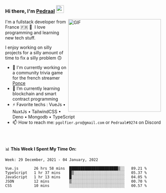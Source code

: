 ### Hi there, I'm <a href="https://pedraal.dev" target="_blank">Pedraal</a> <img src="https://media.giphy.com/media/hvRJCLFzcasrR4ia7z/giphy.gif" width="25px">
<img align="right" alt="GIF" src="https://pedraal.dev/avatar.png" width="300" height="300" />

I'm a fullstack developer from France 🇫🇷 🥖 &nbsp;I love programming and learning new
tech stuff.

I enjoy working on silly projects for a silly amount of time to fix a silly problem 🙃

- 🔭  I'm currently working on a community trivia game for the french streamer <a href="https://twitch.tv/ponce" target="_blank">Ponce</a>
- 🌱 I’m currently learning blockchain and smart contract programming
- ⚡ Favorite techs : VueJs &bull; NuxtJs &bull; TailwindCSS &bull; Deno &bull; Mongodb &bull; TypeScript
- 📫 How to reach me: `pgolfier.pro@gmail.com` or `Pedraal#9274` on Discord

<br>
<br>

📊 **This Week I Spent My Time On:**
<!--START_SECTION:waka-->
```text
Week: 29 December, 2021 - 04 January, 2022

Vue.js       26 hrs 58 mins  ██████████████████████▒░░   89.21 % 
TypeScript   1 hr 37 mins    █▒░░░░░░░░░░░░░░░░░░░░░░░   05.37 % 
JavaScript   1 hr 13 mins    █░░░░░░░░░░░░░░░░░░░░░░░░   04.05 % 
JSON         12 mins         ▒░░░░░░░░░░░░░░░░░░░░░░░░   00.70 % 
CSS          10 mins         ░░░░░░░░░░░░░░░░░░░░░░░░░   00.57 % 
```
<!--END_SECTION:waka-->
